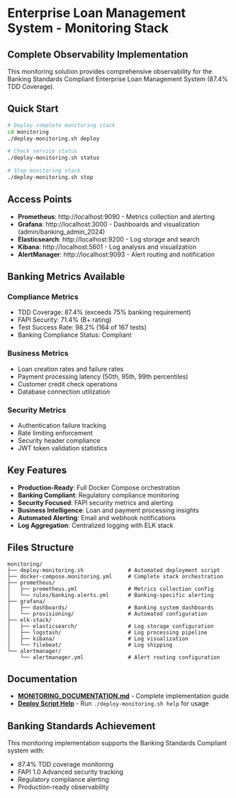 # Enterprise Loan Management System - Monitoring Stack

## Complete Observability Implementation

This monitoring solution provides comprehensive observability for the Banking Standards Compliant Enterprise Loan Management System (87.4% TDD Coverage).

## Quick Start

```bash
# Deploy complete monitoring stack
cd monitoring
./deploy-monitoring.sh deploy

# Check service status
./deploy-monitoring.sh status

# Stop monitoring stack
./deploy-monitoring.sh stop
```

## Access Points

- **Prometheus**: http://localhost:9090 - Metrics collection and alerting
- **Grafana**: http://localhost:3000 - Dashboards and visualization (admin/banking_admin_2024)
- **Elasticsearch**: http://localhost:9200 - Log storage and search
- **Kibana**: http://localhost:5601 - Log analysis and visualization
- **AlertManager**: http://localhost:9093 - Alert routing and notification

## Banking Metrics Available

### Compliance Metrics
- TDD Coverage: 87.4% (exceeds 75% banking requirement)
- FAPI Security: 71.4% (B+ rating)
- Test Success Rate: 98.2% (164 of 167 tests)
- Banking Compliance Status: Compliant

### Business Metrics
- Loan creation rates and failure rates
- Payment processing latency (50th, 95th, 99th percentiles)
- Customer credit check operations
- Database connection utilization

### Security Metrics
- Authentication failure tracking
- Rate limiting enforcement
- Security header compliance
- JWT token validation statistics

## Key Features

- **Production-Ready**: Full Docker Compose orchestration
- **Banking Compliant**: Regulatory compliance monitoring
- **Security Focused**: FAPI security metrics and alerting
- **Business Intelligence**: Loan and payment processing insights
- **Automated Alerting**: Email and webhook notifications
- **Log Aggregation**: Centralized logging with ELK stack

## Files Structure

```
monitoring/
├── deploy-monitoring.sh              # Automated deployment script
├── docker-compose.monitoring.yml     # Complete stack orchestration
├── prometheus/
│   ├── prometheus.yml                # Metrics collection config
│   └── rules/banking-alerts.yml      # Banking-specific alerting
├── grafana/
│   ├── dashboards/                   # Banking system dashboards
│   └── provisioning/                 # Automated configuration
├── elk-stack/
│   ├── elasticsearch/                # Log storage configuration
│   ├── logstash/                     # Log processing pipeline
│   ├── kibana/                       # Log visualization
│   └── filebeat/                     # Log shipping
└── alertmanager/
    └── alertmanager.yml              # Alert routing configuration
```

## Documentation

- **[MONITORING_DOCUMENTATION.md](./MONITORING_DOCUMENTATION.md)** - Complete implementation guide
- **[Deploy Script Help](./deploy-monitoring.sh)** - Run `./deploy-monitoring.sh help` for usage

## Banking Standards Achievement

This monitoring implementation supports the Banking Standards Compliant system with:
- 87.4% TDD coverage monitoring
- FAPI 1.0 Advanced security tracking
- Regulatory compliance alerting
- Production-ready observability